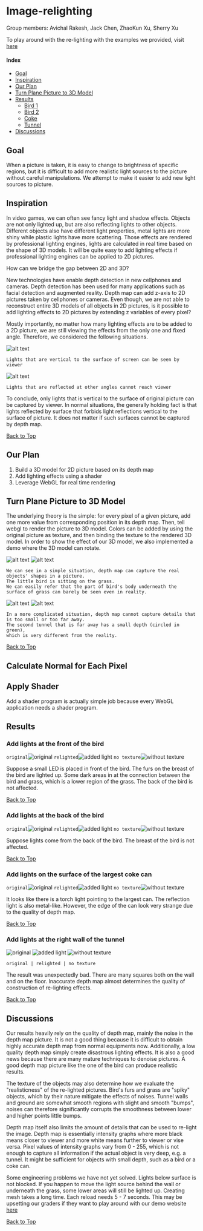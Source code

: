 # Image-relighting
Group members: Avichal Rakesh, Jack Chen, ZhaoKun Xu, Sherry Xu

To play around with the re-lighting with the examples we provided, visit [here](https://avichalrakesh.com/image-relighting/)

#### Index
- [Goal](https://github.com/avirakesh/image-relighting#goal)
- [Inspiration](https://github.com/avirakesh/image-relighting#inspiration)
- [Our Plan](https://github.com/avirakesh/image-relighting#our-plan)
- [Turn Plane Picture to 3D Model](https://github.com/avirakesh/image-relighting#turn-plane-picture-to-3d-model)
- [Results](https://github.com/avirakesh/image-relighting#results)
  - [Bird 1](https://github.com/avirakesh/image-relighting#add-lights-at-the-front-of-the-bird)
  - [Bird 2](https://github.com/avirakesh/image-relighting#add-lights-at-the-back-of-the-bird)
  - [Coke](https://github.com/avirakesh/image-relighting#add-lights-on-the-surface-of-the-largest-coke-can)
  - [Tunnel](https://github.com/avirakesh/image-relighting#add-lights-at-the-right-wall-of-the-tunnel)
- [Discussions](https://github.com/avirakesh/image-relighting#discussions)

## Goal
When a picture is taken, it is easy to change to brightness of specific regions, but it is difficult to add more realistic light sources to the picture without careful manipulations. We attempt to make it easier to add new light sources to picture.
## Inspiration
In video games, we can often see fancy light and shadow effects. Objects are not only lighted up, but are also reflecting lights to other objects. Different objects also have different light properties, metal lights are more shiny while plastic lights have more scattering. Those effects are rendered by professional lighting engines, lights are calculated in real time based on the shape of 3D models. It will be quite easy to add lighting effects if professional lighting engines can be applied to 2D pictures. 

How can we bridge the gap between 2D and 3D? 

New technologies have enable depth detection in new cellphones and cameras. Depth detection has been used for many applications such as facial detection and augmented reality. Depth map can add z-axis to 2D pictures taken by cellphones or cameras. Even though, we are not able to reconstruct entire 3D models of all objects in 2D pictures, is it possible to add lighting effects to 2D pictures by extending z variables of every pixel? 

Mostly importantly, no matter how many lighting effects are to be added to a 2D picture, we are still viewing the effects from the only one and fixed angle. Therefore, we considered the following situations.

![alt text](/images/readme/viewer1.png)
```
Lights that are vertical to the surface of screen can be seen by viewer
```
![alt text](/images/readme/viewer2.png)
```
Lights that are reflected at other angles cannot reach viewer
```

To conclude, only lights that is vertical to the surface of original picture can be captured by viewer. In normal situations, the generally holding fact is that lights reflected by surface that forbids light reflections vertical to the surface of picture. It does not matter if such surfaces cannot be captured by depth map. 

[Back to Top](https://github.com/avirakesh/image-relighting#image-relighting)
## Our Plan
1. Build a 3D model for 2D picture based on its depth map
2. Add lighting effects using a shader
3. Leverage WebGL for real time rendering
## Turn Plane Picture to 3D Model
The underlying theory is the simple: for every pixel of a given picture, add one more value from corresponding position in its depth map. Then, tell webgl to render the picture to 3D model. Colors can be added by using the original picture as texture, and then binding the texture to the rendered 3D model. In order to show the effect of our 3D model, we also implemented a demo where the 3D model can rotate.

![alt text](/images/readme/bird-small.jpg)  ![alt text](/images/readme/bird-3D-0.gif)
```
We can see in a simple situation, depth map can capture the real objects' shapes in a picture. 
The little bird is sitting on the grass. 
We can easily refer that the part of bird's body underneath the surface of grass can barely be seen even in reality. 
```
![alt text](/images/readme/tunnel-small.jpg)  ![alt text](/images/readme/tunnel-3D.gif)
```
In a more complicated situation, depth map cannot capture details that is too small or too far away. 
The second tunnel that is far away has a small depth (circled in green), 
which is very different from the reality.
```

[Back to Top](https://github.com/avirakesh/image-relighting#image-relighting)
## Calculate Normal for Each Pixel

## Apply Shader
Add a shader program is actually simple job because every WebGL application needs a shader program.
## Results
### Add lights at the front of the bird
`original`![original](/images/readme/bird.jpg) `relighted`![added light](/images/readme/bird-breast-light.png) `no texture`![without texture](/images/readme/bird-breast-normal.png)

Suppose a small LED is placed in front of the bird.
The furs on the breast of the bird are lighted up.
Some dark areas in at the connection between the bird and grass, which is a lower region of the grass.
The back of the bird is not affected.

[Back to Top](https://github.com/avirakesh/image-relighting#image-relighting)
### Add lights at the back of the bird
`original`![original](/images/readme/bird.jpg) `relighted`![added light](/images/readme/bird-back-light.png) `no texture`![without texture](/images/readme/bird-back-normal.png)

Suppose lights come from the back of the bird.
The breast of the bird is not affected.

[Back to Top](https://github.com/avirakesh/image-relighting#image-relighting)
### Add lights on the surface of the largest coke can
`original`![original](/images/readme/coke.jpg) `relighted`![added light](/images/readme/coke-light.png) `no texture`![without texture](/images/readme/coke-normal-graph.png)

It looks like there is a torch light pointing to the largest can.
The reflection light is also metal-like.
However, the edge of the can look very strange due to the quality of depth map.

[Back to Top](https://github.com/avirakesh/image-relighting#image-relighting)
### Add lights at the right wall of the tunnel
![original](/images/readme/tunnel.jpg) ![added light](/images/readme/tunnel-right-light.png) ![without texture](/images/readme/tunnel-normal-graph.png) 

`original | relighted | no texture`

The result was unexpectedly bad. There are many squares both on the wall and on the floor. Inaccurate depth map almost determines the quality of construction of re-lighting effects.

[Back to Top](https://github.com/avirakesh/image-relighting#image-relighting)
## Discussions
Our results heavily rely on the quality of depth map, mainly the noise in the depth map picture. It is not a good thing because it is difficult to obtain highly accurate depth map from normal equipments now. Additionally, a low quality depth map simply create disastrous lighting effects. It is also a good news because there are many mature techniques to denoise pictures. A good depth map picture like the one of the bird can produce realistic results. 

The texture of the objects may also determine how we evaluate the "realisticness" of the re-lighted pictures. Bird's furs and grass are "spiky" objects, which by their nature mitigate the effects of noises. Tunnel walls and ground are somewhat smooth regions with slight and smooth "bumps", noises can therefore significantly corrupts the smoothness between lower and higher points little bumps. 

Depth map itself also limits the amount of details that can be used to re-light the image. Depth map is essentially intensity graphs where more black means closer to viewer and more white means further to viewer or vise versa. Pixel values of intensity graphs vary from 0 - 255, which is not enough to capture all information if the actual object is very deep, e.g. a tunnel. It might be sufficient for objects with small depth, such as a bird or a coke can.

Some engineering problems we have not yet solved. Lights below surface is not blocked. If you happen to move the light source behind the wall or underneath the grass, some lower areas will still be lighted up. Creating mesh takes a long time. Each reload needs 5 - 7 seconds. This may be upsetting our graders if they want to play around with our demo website [here](https://avichalrakesh.com/image-relighting/)

[Back to Top](https://github.com/avirakesh/image-relighting#image-relighting)